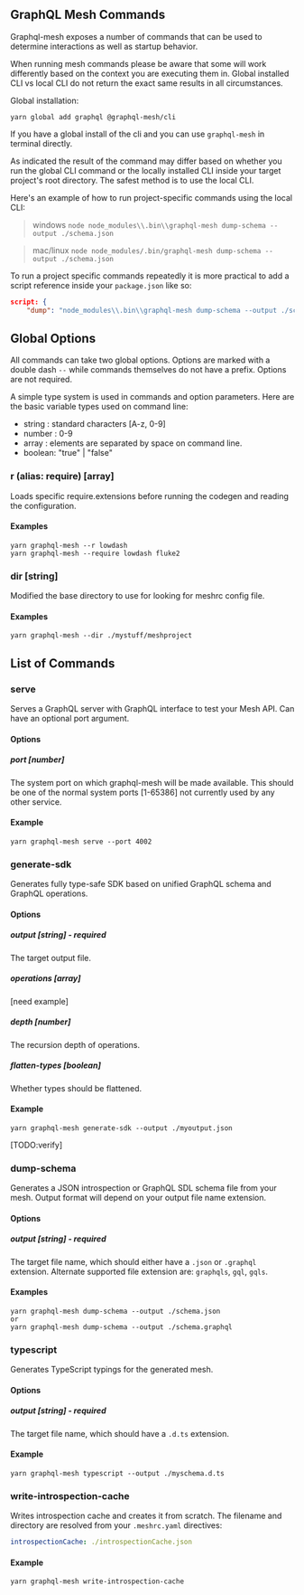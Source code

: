 ## GraphQL Mesh Commands

Graphql-mesh exposes a number of commands that can be used to determine interactions as well as startup behavior.

When running mesh commands please be aware that some will work differently based on the context you are executing them in. Global installed CLI vs local CLI do not return the exact same results in all circumstances.

Global installation:
```
yarn global add graphql @graphql-mesh/cli
```

If you have a global install of the cli and you can use `graphql-mesh` in terminal directly.

As indicated the result of the command may differ based on whether you run the global CLI command or the locally installed CLI inside your target project's root directory.
The safest method is to use the local CLI.

Here's an example of how to run project-specific commands using the local CLI:

> windows     `node node_modules\\.bin\\graphql-mesh dump-schema --output ./schema.json`

> mac/linux   `node node_modules/.bin/graphql-mesh dump-schema --output ./schema.json`



To run a project specific commands repeatedly it is more practical to add a script reference inside your `package.json` like so:

```json
script: {
    "dump": "node_modules\\.bin\\graphql-mesh dump-schema --output ./schema.json",
```


## Global Options

All commands can take  two global options. Options are marked with a double dash `--` while commands themselves do not have a prefix.
Options are not required.

A simple type system is used in commands and option parameters. Here are the basic variable types used on command line:
- string : standard characters [A-z, 0-9]
- number : 0-9
- array  : elements are separated by space on command line.
- boolean: "true" | "false"

###  r (alias: require)  [array]

Loads specific require.extensions before running the codegen and reading the configuration.


#### Examples
```
yarn graphql-mesh --r lowdash
yarn graphql-mesh --require lowdash fluke2
```


### dir  [string]

Modified the base directory to use for looking for meshrc config file.

#### Examples
```
yarn graphql-mesh --dir ./mystuff/meshproject
```


## List of Commands

### serve

Serves a GraphQL server with GraphQL interface to test your Mesh API. Can have an optional port argument.

#### Options

##### port [number]

The system port on which graphql-mesh will be made available. This should be one of the normal system ports [1-65386] not currently used by any other service.


#### Example
```
yarn graphql-mesh serve --port 4002
```


### generate-sdk

Generates fully type-safe SDK based on unified GraphQL schema and GraphQL operations.

#### Options

##### output [string] - required

The target output file.

##### operations [array]

[need example]

##### depth [number]

The recursion depth of operations.

##### flatten-types [boolean]

Whether types should be flattened.

#### Example
```
yarn graphql-mesh generate-sdk --output ./myoutput.json
```
[TODO:verify]


### dump-schema

Generates a JSON introspection or GraphQL SDL schema file from your mesh. Output format will depend on your output file name extension.

#### Options

##### output [string] - required
The target file name, which should either have a `.json` or `.graphql` extension. Alternate supported file extension are: `graphqls`, `gql`, `gqls`.


#### Examples
```
yarn graphql-mesh dump-schema --output ./schema.json
or
yarn graphql-mesh dump-schema --output ./schema.graphql
```

### typescript

Generates TypeScript typings for the generated mesh.

#### Options

##### output [string] - required
The target file name, which should have a `.d.ts` extension.


#### Example
```
yarn graphql-mesh typescript --output ./myschema.d.ts
```


### write-introspection-cache

Writes introspection cache and creates it from scratch. The filename and directory are resolved from your `.meshrc.yaml` directives:

```yaml
introspectionCache: ./introspectionCache.json
```


#### Example
```
yarn graphql-mesh write-introspection-cache
```

